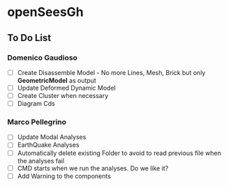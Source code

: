 # openSeesGh
## To Do List

### Domenico Gaudioso

* [ ] Create Disassemble Model - No more Lines, Mesh, Brick but only **GeometricModel** as output
* [ ] Update Deformed Dynamic Model
* [ ] Create Cluster when necessary
* [ ] Diagram Cds

### Marco Pellegrino

* [ ] Update Modal Analyses
* [ ] EarthQuake Analyses
* [ ] Automatically delete existing Folder to avoid to read previous file when the analyses fail
* [ ] CMD starts when we run the analyses. Do we like it?
* [ ] Add Warning to the components
